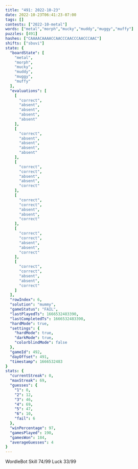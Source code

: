 ```yaml
---
title: "491: 2022-10-23"
date: 2022-10-23T06:41:23-07:00
tags: []
contests: ["2022-10-metal"]
words: ["metal","morph","mucky","muddy","muggy","muffy"]
puzzles: [491]
hashes: ["CAAAACAAAACCAACCCAACCCAACCCAAC"]
shifts: ["sbuvi"]
state: {
  "boardState": [
    "metal",
    "morph",
    "mucky",
    "muddy",
    "muggy",
    "muffy"
  ],
  "evaluations": [
    [
      "correct",
      "absent",
      "absent",
      "absent",
      "absent"
    ],
    [
      "correct",
      "absent",
      "absent",
      "absent",
      "absent"
    ],
    [
      "correct",
      "correct",
      "absent",
      "absent",
      "correct"
    ],
    [
      "correct",
      "correct",
      "absent",
      "absent",
      "correct"
    ],
    [
      "correct",
      "correct",
      "absent",
      "absent",
      "correct"
    ],
    [
      "correct",
      "correct",
      "absent",
      "absent",
      "correct"
    ]
  ],
  "rowIndex": 6,
  "solution": "mummy",
  "gameStatus": "FAIL",
  "lastPlayedTs": 1666532483390,
  "lastCompletedTs": 1666532483390,
  "hardMode": true,
  "settings": {
    "hardMode": true,
    "darkMode": true,
    "colorblindMode": false
  },
  "gameId": 492,
  "dayOffset": 491,
  "timestamp": 1666532483
}
stats: {
  "currentStreak": 0,
  "maxStreak": 69,
  "guesses": {
    "1": 0,
    "2": 12,
    "3": 46,
    "4": 69,
    "5": 47,
    "6": 10,
    "fail": 6
  },
  "winPercentage": 97,
  "gamesPlayed": 190,
  "gamesWon": 184,
  "averageGuesses": 4
}
---
```

<!-- more -->
WordleBot
Skill 74/99
Luck 33/99

